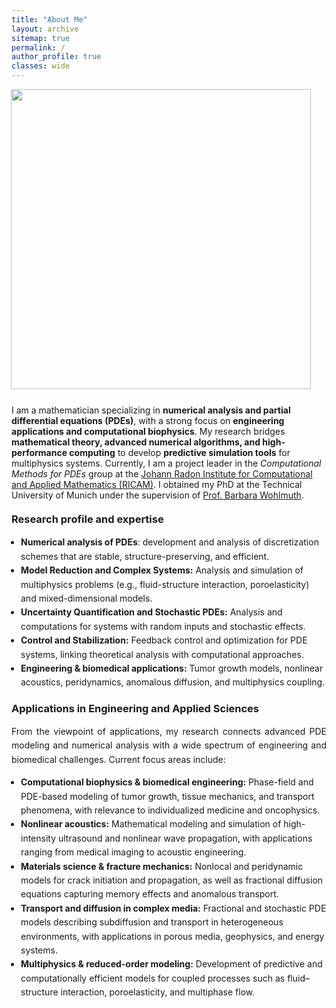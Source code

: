```yaml
---
title: "About Me"
layout: archive
sitemap: true
permalink: /
author_profile: true
classes: wide
---
```


<img src="/assets/images/research.png" width="480px" align="right" style="display:block;margin-bottom:25px;margin-left:auto;margin-right:auto;padding-left: 25px;padding-right: 25px;" z-index="1" /> 

<p style="text-align: justify; line-height: 1.6;">

I am a mathematician specializing in <strong>numerical analysis and partial differential equations (PDEs)</strong>, with a strong focus on <strong>engineering applications and computational biophysics</strong>. My research bridges <strong>mathematical theory, advanced numerical algorithms, and high-performance computing</strong> to develop <strong>predictive simulation tools</strong> for multiphysics systems. Currently, I am a project leader in the <em>Computational Methods for PDEs</em> group at the 
<a href="https://www.oeaw.ac.at/ricam/">Johann Radon Institute for Computational and Applied Mathematics (RICAM)</a>. I obtained my PhD at the Technical University of Munich under the supervision of 
<a href="https://www.math.cit.tum.de/math/forschung/gruppen/numerical-analysis/">Prof. Barbara Wohlmuth</a>.
</p>

<h3 style="margin-top: 20px;">Research profile and expertise</h3>
<ul style="padding-left: 15px; line-height: 1.6;">
    <li><strong>Numerical analysis of PDEs</strong>: development and analysis of discretization schemes that are stable, structure-preserving, and efficient.</li> 
    <li><strong>Model Reduction and Complex Systems:</strong> Analysis and simulation of multiphysics problems (e.g., fluid-structure interaction, poroelasticity) and mixed-dimensional models.</li> 
    <li><strong>Uncertainty Quantification and Stochastic PDEs:</strong> Analysis and computations for systems with random inputs and stochastic effects.</li> 
    <li><strong>Control and Stabilization:</strong> Feedback control and optimization for PDE systems, linking theoretical analysis with computational approaches.</li>
    <li><strong>Engineering & biomedical applications:</strong> Tumor growth models, nonlinear acoustics, peridynamics, anomalous diffusion, and multiphysics coupling.</li>
</ul>

<h3 style="margin-top: 20px;">Applications in Engineering and Applied Sciences</h3>
<p style="text-align: justify; line-height: 1.6;">
From the viewpoint of applications, my research connects advanced PDE modeling and numerical analysis with a wide spectrum of engineering and biomedical challenges. Current focus areas include:
</p>
<ul style="padding-left: 15px; line-height: 1.6;">
    <li><strong>Computational biophysics & biomedical engineering:</strong> Phase-field and PDE-based modeling of tumor growth, tissue mechanics, and transport phenomena, with relevance to individualized medicine and oncophysics.</li>
    <li><strong>Nonlinear acoustics:</strong> Mathematical modeling and simulation of high-intensity ultrasound and nonlinear wave propagation, with applications ranging from medical imaging to acoustic engineering.</li>
    <li><strong>Materials science & fracture mechanics:</strong> Nonlocal and peridynamic models for crack initiation and propagation, as well as fractional diffusion equations capturing memory effects and anomalous transport.</li>
    <li><strong>Transport and diffusion in complex media:</strong> Fractional and stochastic PDE models describing subdiffusion and transport in heterogeneous environments, with applications in porous media, geophysics, and energy systems.</li>
    <li><strong>Multiphysics & reduced-order modeling:</strong> Development of predictive and computationally efficient models for coupled processes such as fluid–structure interaction, poroelasticity, and multiphase flow.</li>
</ul>

